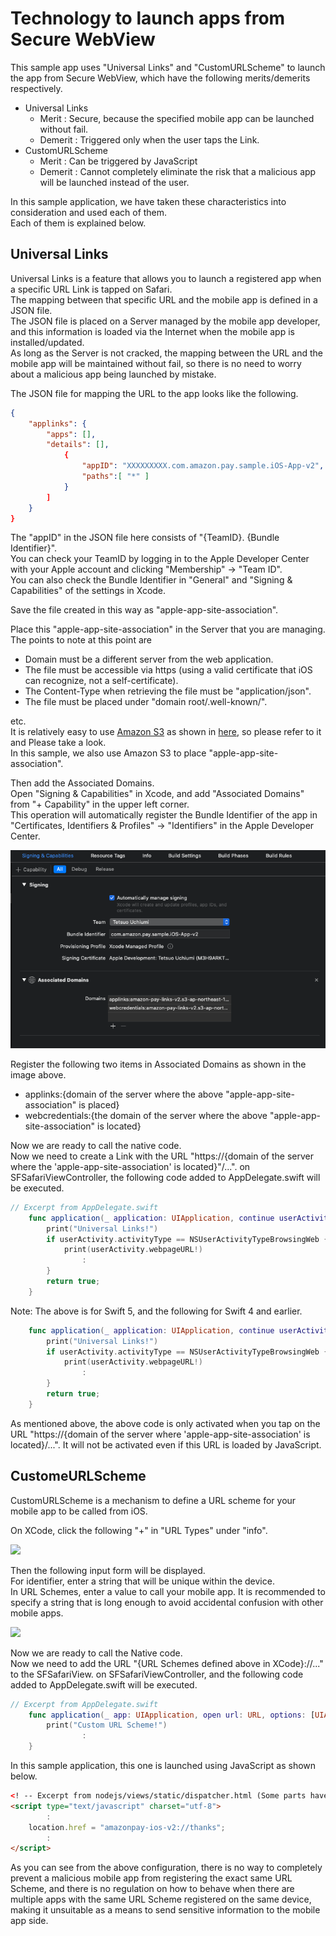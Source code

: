 # Technology to launch apps from Secure WebView
This sample app uses "Universal Links" and "CustomURLScheme" to launch the app from Secure WebView, which have the following merits/demerits respectively.
- Universal Links  
  - Merit : Secure, because the specified mobile app can be launched without fail.
  - Demerit : Triggered only when the user taps the Link.
- CustomURLScheme
  - Merit : Can be triggered by JavaScript
  - Demerit : Cannot completely eliminate the risk that a malicious app will be launched instead of the user.

In this sample application, we have taken these characteristics into consideration and used each of them.  
Each of them is explained below.

## Universal Links
Universal Links is a feature that allows you to launch a registered app when a specific URL Link is tapped on Safari.  
The mapping between that specific URL and the mobile app is defined in a JSON file.  
The JSON file is placed on a Server managed by the mobile app developer, and this information is loaded via the Internet when the mobile app is installed/updated.  
As long as the Server is not cracked, the mapping between the URL and the mobile app will be maintained without fail, so there is no need to worry about a malicious app being launched by mistake.  

The JSON file for mapping the URL to the app looks like the following.  

```json
{
    "applinks": {
        "apps": [],
        "details": [], 
            {
                "appID": "XXXXXXXXX.com.amazon.pay.sample.iOS-App-v2",
                "paths":[ "*" ]
            }
        ]
    }
}
```

The "appID" in the JSON file here consists of "{TeamID}. {Bundle Identifier}".  
You can check your TeamID by logging in to the Apple Developer Center with your Apple account and clicking "Membership" -> "Team ID".  
You can also check the Bundle Identifier in "General" and "Signing & Capabilities" of the settings in Xcode.  

Save the file created in this way as "apple-app-site-association".   

Place this "apple-app-site-association" in the Server that you are managing.  
The points to note at this point are  
  * Domain must be a different server from the web application.  
  * The file must be accessible via https (using a valid certificate that iOS can recognize, not a self-certificate).  
  * The Content-Type when retrieving the file must be "application/json".  
  * The file must be placed under "domain root/.well-known/".  

etc.  
It is relatively easy to use [Amazon S3](https://aws.amazon.com/jp/s3/) as shown in [here](https://dev.classmethod.jp/articles/universal-links/), so please refer to it and Please take a look.  
In this sample, we also use Amazon S3 to place "apple-app-site-association".  

Then add the Associated Domains.  
Open "Signing & Capabilities" in Xcode, and add "Associated Domains" from "+ Capability" in the upper left corner.  
This operation will automatically register the Bundle Identifier of the app in "Certificates, Identifiers & Profiles" -> "Identifiers" in the Apple Developer Center.  

![](docimg/xcode_associateddomains.png)  

Register the following two items in Associated Domains as shown in the image above.
  * applinks:{domain of the server where the above "apple-app-site-association" is placed}  
  * webcredentials:{the domain of the server where the above "apple-app-site-association" is located}  

Now we are ready to call the native code.  
Now we need to create a Link with the URL "https://{domain of the server where the 'apple-app-site-association' is located}"/...". on SFSafariViewController, the following code added to AppDelegate.swift will be executed.

```swift
// Excerpt from AppDelegate.swift
    func application(_ application: UIApplication, continue userActivity: NSUserActivity, restorationHandler: @escaping ([ UIUserActivityRestoring]?) -> Void) -> Bool {
        print("Universal Links!")
        if userActivity.activityType == NSUserActivityTypeBrowsingWeb {
            print(userActivity.webpageURL!)
                :
        }
        return true;
    }
````

Note: The above is for Swift 5, and the following for Swift 4 and earlier.
```swift
    func application(_ application: UIApplication, continue userActivity: NSUserActivity, restorationHandler: @escaping ([Any]? -> Void) -> Bool {
        print("Universal Links!")
        if userActivity.activityType == NSUserActivityTypeBrowsingWeb {
            print(userActivity.webpageURL!)
                :
        }
        return true;
    }
````

As mentioned above, the above code is only activated when you tap on the URL "https://{domain of the server where 'apple-app-site-association' is located}/...". It will not be activated even if this URL is loaded by JavaScript.  

## CustomeURLScheme
CustomURLScheme is a mechanism to define a URL scheme for your mobile app to be called from iOS.

On XCode, click the following "+" in "URL Types" under "info".

![](docimg/xcode_customurlscheme1.png)  

Then the following input form will be displayed.  
For identifier, enter a string that will be unique within the device.  
In URL Schemes, enter a value to call your mobile app. It is recommended to specify a string that is long enough to avoid accidental confusion with other mobile apps.

![](docimg/xcode_customurlscheme2.png)  

Now we are ready to call the Native code.  
Now we need to add the URL "{URL Schemes defined above in XCode}://..." to the SFSafariView. on SFSafariViewController, and the following code added to AppDelegate.swift will be executed.

```swift
// Excerpt from AppDelegate.swift
    func application(_ app: UIApplication, open url: URL, options: [UIApplication.OpenURLOptionsKey : Any] = [:]) -> Bool {
        print("Custom URL Scheme!")
                :
    }
````

In this sample application, this one is launched using JavaScript as shown below.

```html
<! -- Excerpt from nodejs/views/static/dispatcher.html (Some parts have been modified to make it easier to read.) --> <!
<script type="text/javascript" charset="utf-8">
        :
    location.href = "amazonpay-ios-v2://thanks";
        :
</script>
```

As you can see from the above configuration, there is no way to completely prevent a malicious mobile app from registering the exact same URL Scheme, and there is no regulation on how to behave when there are multiple apps with the same URL Scheme registered on the same device, making it unsuitable as a means to send sensitive information to the mobile app side.
